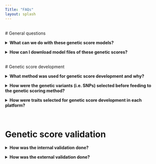 ```yaml
---
Title: "FAQs" 
layout: splash
---
```




<br>
# General questions
<p> 
<details>
  <summary><b>What can we do with these genetic score models?</b> </summary>
These genetic score models can be used to predict levels of biomolecular traits in genotyped cohorts. The predicted levels can be associated with complex phenotypes, which offers as a useful tool to investigate the molecular underpinnings of these phenotypes. The predicted levels can also allow integrative analyses with other available biomelucular traits in the cohort.
  
</details> 
</p>

<p> 
<details>
  <summary><b>How can I download model files of these genetic scores?</b> </summary>
  You can find a download link (named "Download model files") on the Score page of each platform. Following the link, you will be directed to a cloud drive page where we hosted model files of all the considerred traits for the platform. There is a "Download" bottom at right-top corner of the page, which will allow you to download all the model files in bulk. Or you can choose the model file of a trait you are intersted in and download the particular model file in a similar way. Please note that you can only download model files of gene expression traits in bulk as we have compressed them to a single file. 
  
</details> 
</p>



<br>
# Genetic score development
<p> 
<details>
  <summary><b>What method was used for genetic score development and why?</b> </summary>
   The machine learning method Bayesian Ridge (BR), that based on individual-level genotype data, was used to construct genetic scores of biomelecular traits in the Atlas. The selection of BR is based on the results in <a href="https://www.biorxiv.org/content/10.1101/2020.02.17.952788v1">one of our previous studies</a> that benchmarked the performance of a variety of representative genetic scoring methods for the construction of numerous continuous molecullar traits, and demonstrated BR was the top performing method in terms of both efficacy and efficiency.
  
</details> 
</p>

<p> 
<details>
  <summary><b>How were the genetic variants (i.e. SNPs) selected before feeding to the genetic scoring method?</b> </summary>
  To ensure the generalizability of genetic score models when applied to other cohorts, a variant filtering step was first performed for all the traits considered, which applied a MAF threshold of 0.5% and excluded all multi-allelic variants as well as ambiguous variants (i.e. A/T, G/C). A follow-up LD thinning step was carried out at an r<sup>2</sup> threshold of 0.8 on all the variants, which aims to remove a certrain level of LD dependencies among variants and reduce the computational burden of genetic scoring method. The remaining variants were then filtered at the genome-wide significance threshold of 5e-8 (based on their GWAS summary statistics conducted on the INTERVAL training samples) for each trait. 
</details>
</p>

<p> 
<details>
  <summary><b>How were traits selected for genetic score development in each platform?</b> </summary>
  We selected traits that have at least one genetic variant with p-value < 5e-8 in their GWAS (based on the INTERVAL training samples) to allow running of the genetic scoring method.
</details>
</p>

<br>

# Genetic score validation
<p> 
<details>
  <summary><b>How was the internal validation done?</b> </summary>
  The INTERVAL training samples of a trait were randomly and equally partitioned to five portions, from which any four portions are used to learn a genetic score model of the trait with Bayesian ridge regression, and the model’s performance was then tested on the remaining 20% of INTERVAL training samples, i.e. calculating the r<sup>2</sup> score and Spearman correlation coefficient between the predicted genetic scores and the actual levels of the trait for these samples.
</details>
</p>

<p> 
<details>
  <summary><b>How was the external validation done?</b> </summary>
  The genetic score model trained with INTERVAL training samples for a trait was used to calculate genetic scores of the validation samples (external cohorts or withheld INTERVAL samples). Then r<sup>2</sup> score and Spearman correlation coefficient were calculated using the predicted scores of these samples against their acutal trait levels.
</details>
</p>
